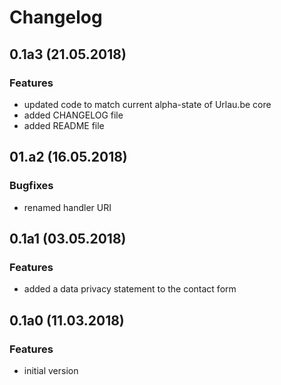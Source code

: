 # Changelog

## 0.1a3 (21.05.2018)
### Features
* updated code to match current alpha-state of Urlau.be core
* added CHANGELOG file
* added README file

## 01.a2 (16.05.2018)
### Bugfixes
* renamed handler URI

## 0.1a1 (03.05.2018)
### Features
* added a data privacy statement to the contact form

## 0.1a0 (11.03.2018)
### Features
* initial version


